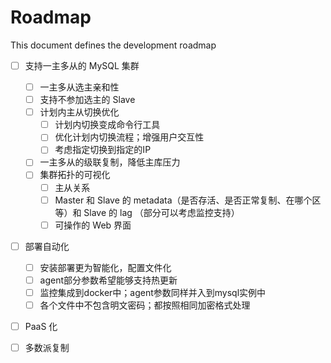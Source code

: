 # Roadmap

This document defines the development roadmap

+ [ ] 支持一主多从的 MySQL 集群
    - [ ] 一主多从选主亲和性
    - [ ] 支持不参加选主的 Slave
    - [ ] 计划内主从切换优化
        - [ ] 计划内切换变成命令行工具
        - [ ] 优化计划内切换流程；增强用户交互性
        - [ ] 考虑指定切换到指定的IP
    - [ ] 一主多从的级联复制，降低主库压力
    - [ ] 集群拓扑的可视化
        - [ ] 主从关系
        - [ ] Master 和 Slave 的 metadata（是否存活、是否正常复制、在哪个区等）和 Slave 的 lag （部分可以考虑监控支持）
        - [ ] 可操作的 Web 界面    
    
+ [ ] 部署自动化
    
    - [ ] 安装部署更为智能化，配置文件化
    - [ ] agent部分参数希望能够支持热更新
    - [ ] 监控集成到docker中；agent参数同样并入到mysql实例中
    - [ ] 各个文件中不包含明文密码；都按照相同加密格式处理

+ [ ] PaaS 化
+ [ ] 多数派复制